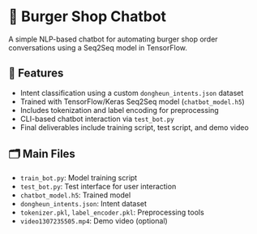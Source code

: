 # 🍔 Burger Shop Chatbot

A simple NLP-based chatbot for automating burger shop order conversations using a Seq2Seq model in TensorFlow.

## 🔧 Features
- Intent classification using a custom `dongheun_intents.json` dataset
- Trained with TensorFlow/Keras Seq2Seq model (`chatbot_model.h5`)
- Includes tokenization and label encoding for preprocessing
- CLI-based chatbot interaction via `test_bot.py`
- Final deliverables include training script, test script, and demo video

## 🗂️ Main Files
- `train_bot.py`: Model training script  
- `test_bot.py`: Test interface for user interaction  
- `chatbot_model.h5`: Trained model  
- `dongheun_intents.json`: Intent dataset  
- `tokenizer.pkl`, `label_encoder.pkl`: Preprocessing tools  
- `video1307235505.mp4`: Demo video (optional)
